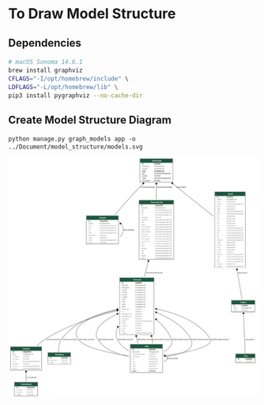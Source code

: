 # To Draw Model Structure
## Dependencies
```bash
# macOS Sonoma 14.6.1
brew install graphviz 
CFLAGS="-I/opt/homebrew/include" \                     
LDFLAGS="-L/opt/homebrew/lib" \
pip3 install pygraphviz --no-cache-dir
```
## Create Model Structure Diagram
```
python manage.py graph_models app -o ../Document/model_structure/models.svg
```
![image](./models.svg)